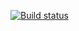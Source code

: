 [![Build status](https://ci.appveyor.com/api/projects/status/tuf0s5ei2d27q8ik?svg=true)](https://ci.appveyor.com/project/DurckinaMilana/unit-test2)